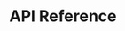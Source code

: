 ---
title: API Reference

language_tabs: # must be one of https://git.io/vQNgJ
  - javascript

toc_footers:
  - <a href='http://www.originprotocol.com'>Where it all begins!</a>

includes:
  - introduction
  - platform_components
  - architecture
  - getting_started
  - authentication_identity
  - resources/listings
  - listing_schemas
  - tbd

search: true
---